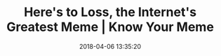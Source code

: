 ---
date: 2018-04-06 13:35:20
link:
  source: pocket
  source_url: https://getpocket.com
  text: Here's to Loss, the Internet's Greatest Meme | Know Your Meme
  url: http://knowyourmeme.com/news/heres-to-loss-the-internets-greatest-meme
slug: here-s-to-loss-the-internet-s-greatest-meme-know-your-meme
source: pocket
title: Here's to Loss, the Internet's Greatest Meme | Know Your Meme
---